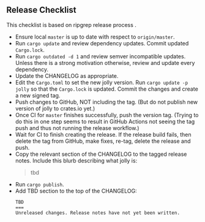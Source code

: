 Release Checklist
-----------------
This checklist is based on ripgrep release process . 

* Ensure local `master` is up to date with respect to `origin/master`.
* Run `cargo update` and review dependency updates. Commit updated
  `Cargo.lock`.
* Run `cargo outdated -d 1` and review semver incompatible updates. Unless there is
  a strong motivation otherwise, review and update every dependency. 
* Update the CHANGELOG as appropriate.
* Edit the `Cargo.toml` to set the new jolly version. Run
  `cargo update -p jolly` so that the `Cargo.lock` is updated. Commit the
  changes and create a new signed tag. 
* Push changes to GitHub, NOT including the tag. (But do not publish new
  version of jolly to crates.io yet.)
* Once CI for `master` finishes successfully, push the version tag. (Trying to
  do this in one step seems to result in GitHub Actions not seeing the tag
  push and thus not running the release workflow.)
* Wait for CI to finish creating the release. If the release build fails, then
  delete the tag from GitHub, make fixes, re-tag, delete the release and push.
* Copy the relevant section of the CHANGELOG to the tagged release notes.
  Include this blurb describing what jolly is:
  > tbd
* Run `cargo publish`.
* Add TBD section to the top of the CHANGELOG:
  ```
  TBD
  ===
  Unreleased changes. Release notes have not yet been written.
  ```

